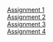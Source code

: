 <a href="1/JS1.html">Assignment 1</a><br>
<a href="2/JS2.html">Assignment 2</a><br>
<a href="3/JS3.html">Assignment 3</a><br>
<a href="4/JS4.html">Assignment 4</a>